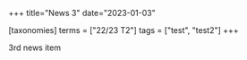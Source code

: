 +++
title="News 3"
date="2023-01-03"

[taxonomies]
terms = ["22/23 T2"]
tags = ["test", "test2"]
+++

3rd news item